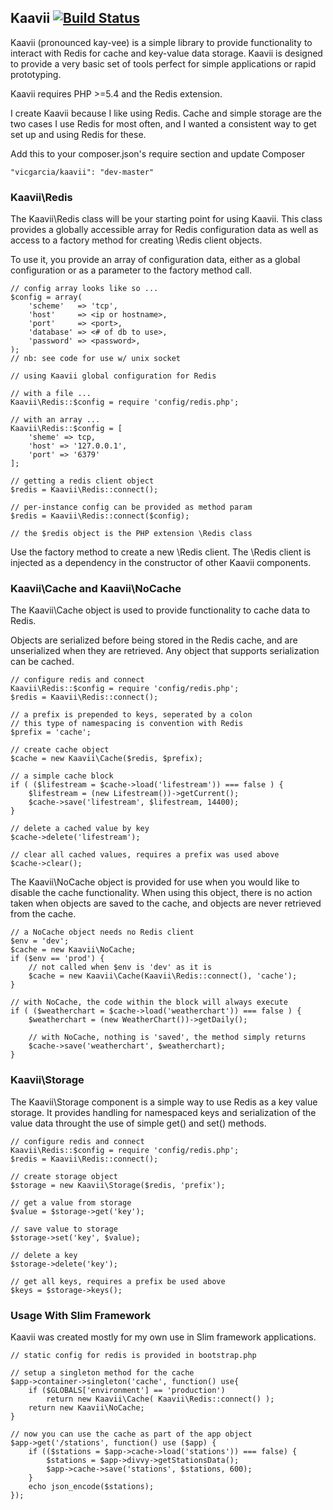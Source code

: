 ## Kaavii   [![Build Status](https://travis-ci.org/vicgarcia/kaavii.svg)](https://travis-ci.org/vicgarcia/kaavii)

Kaavii (pronounced kay-vee) is a simple library to provide functionality to
interact with Redis for cache and key-value data storage.  Kaavii is designed
to provide a very basic set of tools perfect for simple applications or
rapid prototyping.

Kaavii requires PHP >=5.4 and the Redis extension.

I create Kaavii because I like using Redis.  Cache and simple storage are
the two cases I use Redis for most often, and I wanted a consistent way to
get set up and using Redis for these.

Add this to your composer.json's require section and update Composer

    "vicgarcia/kaavii": "dev-master"


### Kaavii\Redis

The Kaavii\Redis class will be your starting point for using Kaavii.  This
class provides a globally accessible array for Redis configuration data as
well as access to a factory method for creating \Redis client objects.

To use it, you provide an array of configuration data, either as a global
configuration or as a parameter to the factory method call.

    // config array looks like so ...
    $config = array(
        'scheme'   => 'tcp',
        'host'     => <ip or hostname>,
        'port'     => <port>,
        'database' => <# of db to use>,
        'password' => <password>,
    );
    // nb: see code for use w/ unix socket

    // using Kaavii global configuration for Redis

    // with a file ...
    Kaavii\Redis::$config = require 'config/redis.php';

    // with an array ...
    Kaavii\Redis::$config = [
        'sheme' => tcp,
        'host' => '127.0.0.1',
        'port' => '6379'
    ];

    // getting a redis client object
    $redis = Kaavii\Redis::connect();

    // per-instance config can be provided as method param
    $redis = Kaavii\Redis::connect($config);

    // the $redis object is the PHP extension \Redis class


Use the factory method to create a new \Redis client.  The \Redis client is
injected as a dependency in the constructor of other Kaavii components.


### Kaavii\Cache and Kaavii\NoCache

The Kaavii\Cache object is used to provide functionality to cache data to Redis.

Objects are serialized before being stored in the Redis cache, and are
unserialized when they are retrieved.  Any object that supports serialization
can be cached.

    // configure redis and connect
    Kaavii\Redis::$config = require 'config/redis.php';
    $redis = Kaavii\Redis::connect();

    // a prefix is prepended to keys, seperated by a colon
    // this type of namespacing is convention with Redis
    $prefix = 'cache';

    // create cache object
    $cache = new Kaavii\Cache($redis, $prefix);

    // a simple cache block
    if ( ($lifestream = $cache->load('lifestream')) === false ) {
        $lifestream = (new Lifestream())->getCurrent();
        $cache->save('lifestream', $lifestream, 14400);
    }

    // delete a cached value by key
    $cache->delete('lifestream');

    // clear all cached values, requires a prefix was used above
    $cache->clear();


The Kaavii\NoCache object is provided for use when you would like to disable
the cache functionality.  When using this object, there is no action taken when
objects are saved to the cache, and objects are never retrieved from the cache.

    // a NoCache object needs no Redis client
    $env = 'dev';
    $cache = new Kaavii\NoCache;
    if ($env == 'prod') {
        // not called when $env is 'dev' as it is
        $cache = new Kaavii\Cache(Kaavii\Redis::connect(), 'cache');
    }

    // with NoCache, the code within the block will always execute
    if ( ($weatherchart = $cache->load('weatherchart')) === false ) {
        $weatherchart = (new WeatherChart())->getDaily();

        // with NoCache, nothing is 'saved', the method simply returns
        $cache->save('weatherchart', $weatherchart);
    }


### Kaavii\Storage

The Kaavii\Storage component is a simple way to use Redis as a key value
storage.  It provides handling for namespaced keys and serialization of
the value data throught the use of simple get() and set() methods.

    // configure redis and connect
    Kaavii\Redis::$config = require 'config/redis.php';
    $redis = Kaavii\Redis::connect();

    // create storage object
    $storage = new Kaavii\Storage($redis, 'prefix');

    // get a value from storage
    $value = $storage->get('key');

    // save value to storage
    $storage->set('key', $value);

    // delete a key
    $storage->delete('key');

    // get all keys, requires a prefix be used above
    $keys = $storage->keys();


### Usage With Slim Framework

Kaavii was created mostly for my own use in Slim framework applications.

    // static config for redis is provided in bootstrap.php

    // setup a singleton method for the cache
    $app->container->singleton('cache', function() use{
        if ($GLOBALS['environment'] == 'production')
            return new Kaavii\Cache( Kaavii\Redis::connect() );
        return new Kaavii\NoCache;
    }

    // now you can use the cache as part of the app object
    $app->get('/stations', function() use ($app) {
        if (($stations = $app->cache->load('stations')) === false) {
            $stations = $app->divvy->getStationsData();
            $app->cache->save('stations', $stations, 600);
        }
        echo json_encode($stations);
    });


